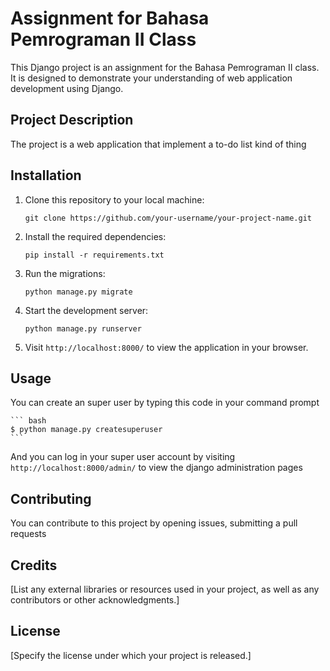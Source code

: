 # Assignment for Bahasa Pemrograman II Class

This Django project is an assignment for the Bahasa Pemrograman II class. It is designed to demonstrate your understanding of web application development using Django.

## Project Description

The project is a web application that implement a to-do list kind of thing

## Installation

1. Clone this repository to your local machine:

   ```
   git clone https://github.com/your-username/your-project-name.git
   ```

2. Install the required dependencies:

   ```
   pip install -r requirements.txt
   ```

3. Run the migrations:

   ```
   python manage.py migrate
   ```

4. Start the development server:

   ```
   python manage.py runserver
   ```

5. Visit `http://localhost:8000/` to view the application in your browser.

## Usage

You can create an super user by typing this code in your command prompt

    ``` bash
    $ python manage.py createsuperuser
    ```

And you can log in your super user account by visiting `http://localhost:8000/admin/` to view the django administration pages

## Contributing


You can contribute to this project by opening issues, submitting a pull requests

## Credits

[List any external libraries or resources used in your project, as well as any contributors or other acknowledgments.]

## License

[Specify the license under which your project is released.]
